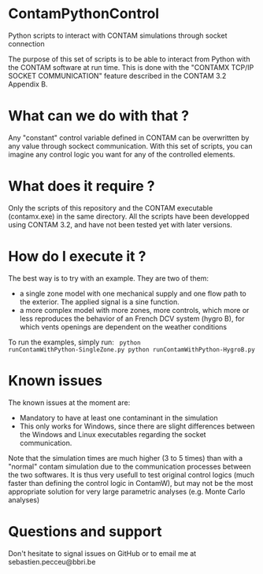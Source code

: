 # ContamPythonControl
Python scripts to interact with CONTAM simulations through socket connection


The purpose of this set of scripts is to be able to interact from Python with the CONTAM software at run time. This is done with the "CONTAMX TCP/IP SOCKET COMMUNICATION" feature described in the CONTAM 3.2 Appendix B. 


<h1>What can we do with that ? </h1>

Any "constant" control variable defined in CONTAM can be overwritten by any value through sockect communication. With this set of scripts, you can imagine any control logic you want for any of the controlled elements. 

<h1>What does it require ? </h1>
Only the scripts of this repository and the CONTAM executable (contamx.exe) in the same directory. All the scripts have been developped using CONTAM 3.2, and have not been tested yet with later versions. 


<h1>How do I execute it ? </h1>
The best way is to try with an example. They are two of them:
<ul>
<li> a single zone model with one mechanical supply and one flow path to the exterior. The applied signal is a sine function. </li>
<li> a more complex model with more zones, more controls, which more or less reproduces the behavior of an French DCV system (hygro B), for which vents openings are dependent on the weather conditions </li>
</ul>


To run the examples, simply run:
<code>
  python runContamWithPython-SingleZone.py
  python runContamWithPython-HygroB.py
</code>

<h1>Known issues</h1>
The known issues at the moment are:
<ul>
  <li>Mandatory to have at least one contaminant in the simulation</li>
  <li>This only works for Windows, since there are slight differences between the Windows and Linux executables regarding the socket communication.</li>
  </ul>

Note that the simulation times are much higher (3 to 5 times) than with a "normal" contam simulation due to the communication processes between the two softwares. It is thus very usefull to test original control logics (much faster than defining the control logic in ContamW), but may not be the most appropriate solution for very large parametric analyses (e.g. Monte Carlo analyses)

<h1>Questions and support</h1>
Don't hesitate to signal issues on GitHub or to email me at sebastien.pecceu@bbri.be






